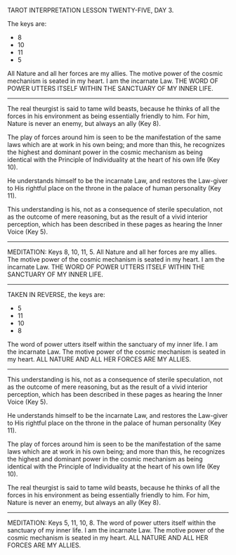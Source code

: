 TAROT INTERPRETATION
LESSON TWENTY-FIVE, DAY 3.

The keys are:

-  8
- 10
- 11
-  5

All Nature and all her forces are my allies. The motive power of the cosmic mechanism is seated in my heart. I am the incarnate Law. THE WORD OF POWER UTTERS ITSELF WITHIN THE SANCTUARY OF MY INNER LIFE.

---

The real theurgist is said to tame wild beasts, because he thinks of all the forces in his environment as being essentially friendly to him. For him, Nature is never an enemy, but always an ally (Key 8).

The play of forces around him is seen to be the manifestation of the same laws which are at work in his own being; and more than this, he recognizes the highest and dominant power in the cosmic mechanism as being identical with the Principle of Individuality at the heart of his own life (Key 10).

He understands himself to be the incarnate Law, and restores the Law-giver to His rightful place on the throne in the palace of human personality (Key 11).

This understanding is his, not as a consequence of sterile speculation, not as the outcome of mere reasoning, but as the result of a vivid interior perception, which has been described in these pages as hearing the Inner Voice (Key 5).

---

MEDITATION: Keys 8, 10, 11, 5. All Nature and all her forces are my allies. The motive power of the cosmic mechanism is seated in my heart. I am the incarnate Law. THE WORD OF POWER UTTERS ITSELF WITHIN THE SANCTUARY OF MY INNER LIFE.

---

TAKEN IN REVERSE, the keys are:

-  5
- 11
- 10
-  8

The word of power utters itself within the sanctuary of my inner life. I am the incarnate Law. The motive power of the cosmic mechanism is seated in my heart. ALL NATURE AND ALL HER FORCES ARE MY ALLIES.

---

This understanding is his, not as a consequence of sterile speculation, not as the outcome of mere reasoning, but as the result of a vivid interior perception, which has been described in these pages as hearing the Inner Voice (Key 5).

He understands himself to be the incarnate Law, and restores the Law-giver to His rightful place on the throne in the palace of human personality (Key 11).

The play of forces around him is seen to be the manifestation of the same laws which are at work in his own being; and more than this, he recognizes the highest and dominant power in the cosmic mechanism as being identical with the Principle of Individuality at the heart of his own life (Key 10).

The real theurgist is said to tame wild beasts, because he thinks of all the forces in his environment as being essentially friendly to him. For him, Nature is never an enemy, but always an ally (Key 8).

---

MEDITATION: Keys 5, 11, 10, 8. The word of power utters itself within the sanctuary of my inner life. I am the incarnate Law. The motive power of the cosmic mechanism is seated in my heart. ALL NATURE AND ALL HER FORCES ARE MY ALLIES.
